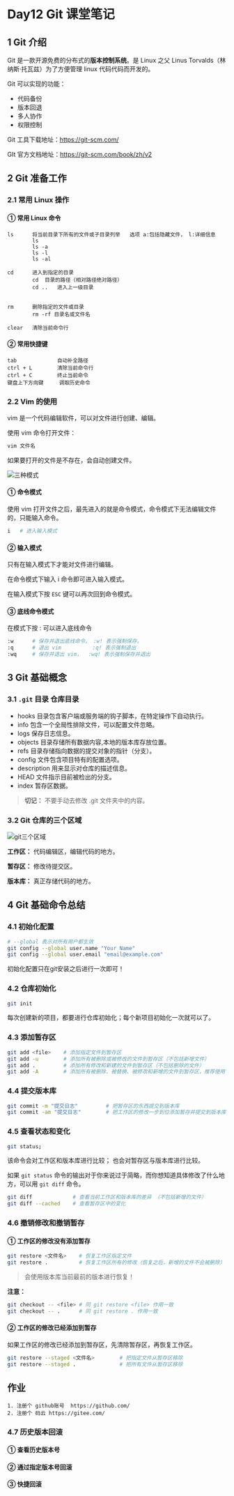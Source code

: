 # Day12 Git 课堂笔记

## 1 Git 介绍

Git 是一款开源免费的分布式的**版本控制系统**。是 Linux 之父 Linus Torvalds（林纳斯·托瓦兹）为了方便管理 linux 代码代码而开发的。

Git 可以实现的功能：

* 代码备份
* 版本回退
* 多人协作
* 权限控制

Git 工具下载地址：https://git-scm.com/

GIt 官方文档地址：https://git-scm.com/book/zh/v2



## 2 Git 准备工作

### 2.1 常用 Linux 操作

#### ① 常用 Linux 命令

```
ls 		将当前目录下所有的文件或子目录列举	选项 a:包括隐藏文件， l:详细信息
		ls
		ls -a
		ls -l
		ls -al

cd 		进入到指定的目录
		cd  目录的路径（相对路径绝对路径）
		cd ..	进入上一级目录


rm 		删除指定的文件或目录
		rm -rf 目录名或文件名
		
clear 	清除当前命令行
```

#### ② 常用快捷键

```
tab				自动补全路径
ctrl + L		清除当前命令行
ctrl + C		终止当前命令
键盘上下方向键	    调取历史命令
```

### 2.2 Vim 的使用

vim 是一个代码编辑软件，可以对文件进行创建、编辑。

使用 vim 命令打开文件：

```bash
vim 文件名
```

如果要打开的文件是不存在，会自动创建文件。

![三种模式](images/vim工作模式.png)

#### ① 命令模式

使用 vim 打开文件之后，最先进入的就是命令模式，命令模式下无法编辑文件的，只能输入命令。

```bash
i	# 进入输入模式
```

#### ② 输入模式

只有在输入模式下才能对文件进行编辑。

在命令模式下输入 i 命令即可进入输入模式。

在输入模式下按 `ESC` 键可以再次回到命令模式。

#### ③ 底线命令模式

在模式下按 : 可以进入底线命令

``` bash
:w		# 保存并退出底线命令， :w! 表示强制保存。
:q		# 退出 vim          :q! 表示强制退出
:wq     # 保存并退出 vim，  :wq! 表示强制保存并退出
```



## 3 Git 基础概念

### 3.1 `.git` 目录 仓库目录

- hooks 目录包含客户端或服务端的钩子脚本，在特定操作下自动执行。
- info 包含一个全局性排除文件，可以配置文件忽略。
- logs 保存日志信息。
- objects 目录存储所有数据内容,本地的版本库存放位置。
- refs 目录存储指向数据的提交对象的指针（分支）。
- config 文件包含项目特有的配置选项。
- description 用来显示对仓库的描述信息。
- HEAD 文件指示目前被检出的分支。
- index 暂存区数据。

> **切记：** 不要手动去修改 .git 文件夹中的内容。

### 3.2 Git 仓库的三个区域

![git三个区域](images/版本仓库.png)

**工作区：** 代码编辑区，编辑代码的地方。

**暂存区：** 修改待提交区。

**版本库：** 真正存储代码的地方。



## 4 Git 基础命令总结

### 4.1 初始化配置

```bash
# --global 表示对所有用户都生效
git config --global user.name "Your Name"
git config --global user.email "email@example.com"
```

初始化配置只在git安装之后进行一次即可！

### 4.2 仓库初始化

```bash
git init
```

每次创建新的项目，都要进行仓库初始化；每个新项目初始化一次就可以了。

### 4.3 添加暂存区

```bash
git add <file>    # 添加指定文件到暂存区
git add -u        # 添加所有被删除或被修改的文件到暂存区（不包括新增文件）
git add .         # 添加所有修改和新建的文件到暂存区（不包括删除的文件）
git add -A        # 添加所有被删除、被替换、被修改和新增的文件到暂存区，推荐使用！
```

### 4.4 提交版本库

```bash
git commit -m "提交日志"         # 把暂存区的东西提交到版本库
git commit -am "提交日志"        # 把工作区的修改一步到位添加暂存并提交到版本库
```

### 4.5  查看状态和变化

```bash
git status;
```

该命令会对工作区和版本库进行比较； 也会对暂存区与版本库进行比较。

如果 `git status` 命令的输出对于你来说过于简略，而你想知道具体修改了什么地方，可以用 `git diff` 命令。

```bash
git diff             # 查看当前工作区和版本库的差异 （不包括新增的文件）
git diff --cached    # 查看暂存区中的变化
```

### 4.6 撤销修改和撤销暂存

#### ① 工作区的修改没有添加暂存

```bash
git restore <文件名>    # 恢复工作区指定文件
git restore .          # 恢复工作区所有的修改（恢复之后，新增的文件不会被删除）
```

> 会使用版本库当前最前的版本进行恢复！

**注意：**

```bash
git checkout -- <file> # 同 git restore <file> 作用一致
git checkout -- .      # 同 git restore . 作用一致
```

#### ② 工作区的修改已经添加到暂存

如果工作区的修改已经添加到暂存区，先清除暂存区，再恢复工作区。

```bash
git restore --staged <文件名>        # 把指定文件从暂存区移除
git restore --staged .              # 把所有文件从暂存区移除
```



## 作业

```
1. 注册个 github账号  https://github.com/
2. 注册个 码云 https://gitee.com/
```









### 4.7 历史版本回滚

#### ① 查看历史版本号

#### ② 通过指定版本号回滚

#### ③ 快捷回滚







